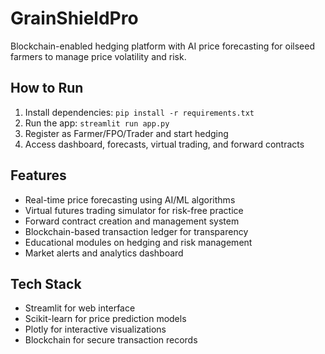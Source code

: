 # GrainShieldPro 
Blockchain-enabled hedging platform with AI price forecasting for oilseed farmers to manage price volatility and risk.

## How to Run
1. Install dependencies: `pip install -r requirements.txt`
2. Run the app: `streamlit run app.py`
3. Register as Farmer/FPO/Trader and start hedging
4. Access dashboard, forecasts, virtual trading, and forward contracts

## Features
- Real-time price forecasting using AI/ML algorithms
- Virtual futures trading simulator for risk-free practice
- Forward contract creation and management system
- Blockchain-based transaction ledger for transparency
- Educational modules on hedging and risk management
- Market alerts and analytics dashboard

## Tech Stack
- Streamlit for web interface
- Scikit-learn for price prediction models
- Plotly for interactive visualizations
- Blockchain for secure transaction records
